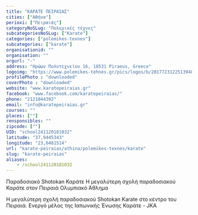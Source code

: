 ```yaml
---
title: "ΚΑΡΑΤΕ ΠΕΙΡΑΙΑΣ"
cities: ["Αθήνα"]
perioxi: ["Πειραιάς"]
categoryNoSLug: "Πολεμικές τέχνες"
subcategoriesNoSLug: ["Karate"]
categories: ["polemikes-texnes"]
subcategories: ["karate"]
organisationid: ""
organisation: ""
orgurl: "-"
address: "Ηρώων Πολυτεχνείου 16, 18531 Piraeus, Greece"
logoimg: "https://www.polemikes-tehnes.gr/pics/logos/b/2017723122513948.jpg"
profilePhoto : "downloaded"
coverPhoto : "downloaded"
website: "www.karatepeiraias.gr"
facebook: "www.facebook.com/karatepeiraias/"
phone: "2121044392"
email: "info@karatepeiraias.gr"
courses: ""
places: [""]
rensponsibles: ""
zipcode: [""]
UID: "school241120181032"
latitude: "37,9445343"
longitude: "23,6481514"
url: "karate-peiraias/athina/polemikes-texnes/karate"
slug: "karate-peiraias"
aliases:
    - /school241120181032
---
```



Παραδοσιακό Shotokan Καράτε Η μεγαλύτερη σχολή παραδοσιακού Καράτε στον Πειραιά Ολυμπιακό Άθλημα

Η μεγαλύτερη σχολή παραδοσιακού Shotokan Karate στο κέντρο του Πειραιά. Ενεργό μέλος της Ιαπωνικής Ένωσης Καράτε - JKA